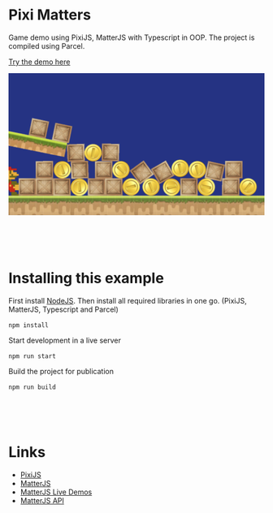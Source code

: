 # Pixi Matters

Game demo using PixiJS, MatterJS with Typescript in OOP. The project is compiled using Parcel. 

[Try the demo here](https://kokodoko.github.io/piximatters/)

![screen](./src/images/screen.png)

<br>
<br>
<br>

# Installing this example

First install [NodeJS](https://nodejs.org/en/). Then install all required libraries in one go. (PixiJS, MatterJS, Typescript and Parcel)

```
npm install
```

Start development in a live server
```
npm run start
```
Build the project for publication
```
npm run build
```


<br>
<br>
<br>


# Links

- [PixiJS](https://pixijs.io/guides/basics/getting-started.html)
- [MatterJS](https://brm.io/matter-js/)
- [MatterJS Live Demos](https://brm.io/matter-js/demo/)
- [MatterJS API](https://brm.io/matter-js/docs/)
